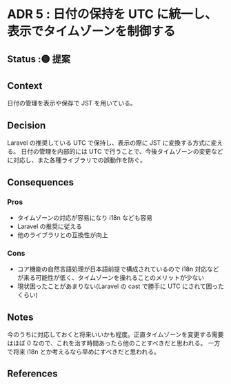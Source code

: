 # ADR 5 : 日付の保持を UTC に統一し、表示でタイムゾーンを制御する

<!-- ADR ナンバー : タイトル -->

## Status :🟡 提案

<!--
※ここから選んでステータスの横に貼っ付ける
🟡提案
🟢承認
🔴廃止
-->

## Context

<!--
問題の背景や定義
事実だけを描く
-->

日付の管理を表示や保存で JST を用いている。

## Decision

<!-- 提案、すること -->

Laravel の推奨している UTC で保持し、表示の際に JST に変換する方式に変える。
日付の管理を内部的には UTC で行うことで、今後タイムゾーンの変更などに対応し、また各種ライブラリでの誤動作を防ぐ。

## Consequences

<!-- Decisionによって得られるもの -->

### Pros

-   タイムゾーンの対応が容易になり i18n なども容易
-   Laravel の推奨に従える
-   他のライブラリとの互換性が向上

### Cons

-   コア機能の自然言語処理が日本語前提で構成されているので i18n 対応などが来る可能性が低く、タイムゾーンを操れることのメリットが少ない
-   現状困ったことがあまりない(Laravel の cast で勝手に UTC にされて困ったくらい)

## Notes

今のうちに対応しておくと将来いいかも程度。正直タイムゾーンを変更する需要はほぼ 0 なので、これを治す時間あったら他のことすべきだと思われる。
一方で将来 i18n とか考えるなら早めにすべきだと思われる。

## References
